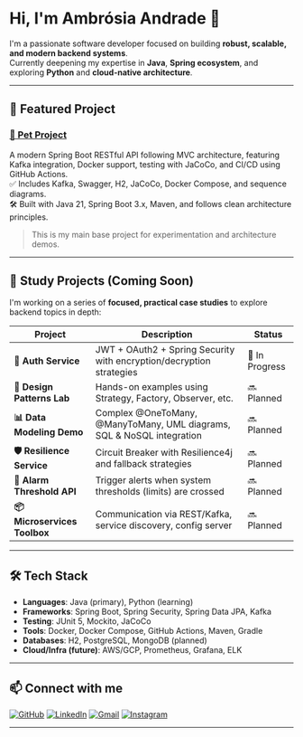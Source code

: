 # Hi, I'm Ambrósia Andrade 👋

I'm a passionate software developer focused on building **robust, scalable, and modern backend systems**.  
Currently deepening my expertise in **Java**, **Spring ecosystem**, and exploring **Python** and **cloud-native architecture**.

---

## 🚀 Featured Project

### [🐾 Pet Project](https://github.com/ambrosiaandrade/pets)
A modern Spring Boot RESTful API following MVC architecture, featuring Kafka integration, Docker support, testing with JaCoCo, and CI/CD using GitHub Actions.  
✅ Includes Kafka, Swagger, H2, JaCoCo, Docker Compose, and sequence diagrams.  
🛠️ Built with Java 21, Spring Boot 3.x, Maven, and follows clean architecture principles.

> This is my main base project for experimentation and architecture demos.

---

## 🧠 Study Projects (Coming Soon)

I'm working on a series of **focused, practical case studies** to explore backend topics in depth:

| Project | Description | Status |
|--------|-------------|--------|
| **🔐 Auth Service** | JWT + OAuth2 + Spring Security with encryption/decryption strategies | 🧪 In Progress |
| **🧩 Design Patterns Lab** | Hands-on examples using Strategy, Factory, Observer, etc. | 🔜 Planned |
| **📊 Data Modeling Demo** | Complex @OneToMany, @ManyToMany, UML diagrams, SQL & NoSQL integration | 🔜 Planned |
| **🛡️ Resilience Service** | Circuit Breaker with Resilience4j and fallback strategies | 🔜 Planned |
| **🚨 Alarm Threshold API** | Trigger alerts when system thresholds (limits) are crossed | 🔜 Planned |
| **📦 Microservices Toolbox** | Communication via REST/Kafka, service discovery, config server | 🔜 Planned |

---

## 🛠️ Tech Stack

- **Languages**: Java (primary), Python (learning)
- **Frameworks**: Spring Boot, Spring Security, Spring Data JPA, Kafka
- **Testing**: JUnit 5, Mockito, JaCoCo
- **Tools**: Docker, Docker Compose, GitHub Actions, Maven, Gradle
- **Databases**: H2, PostgreSQL, MongoDB (planned)
- **Cloud/Infra (future)**: AWS/GCP, Prometheus, Grafana, ELK

---

## 📫 Connect with me

[![GitHub][github-shield]][github-url]
[![LinkedIn][linkedin-shield]][linkedin-url]
[![Gmail][gmail-shield]][gmail-url]
[![Instagram][instagram-shield]][instagram-url]

---

<!-- SHIELDS -->
[github-shield]: https://img.shields.io/badge/-GitHub-181717?style=for-the-badge&logo=GitHub&logoColor=white
[github-url]: https://github.com/ambrosiaandrade
[linkedin-shield]: https://img.shields.io/badge/-LinkedIn-black.svg?style=for-the-badge&logo=linkedin&colorB=blue
[linkedin-url]: https://linkedin.com/in/ambrosiaandrade
[gmail-shield]: https://img.shields.io/badge/-Gmail-EA4335?style=for-the-badge&logo=gmail&logoColor=white
[gmail-url]: mailto:ambrosiaandrade.pe@gmail.com
[instagram-shield]: https://img.shields.io/badge/-Instagram-E4405F?style=for-the-badge&logo=instagram&logoColor=white
[instagram-url]: https://www.instagram.com/ambrosia_andrade_br/
